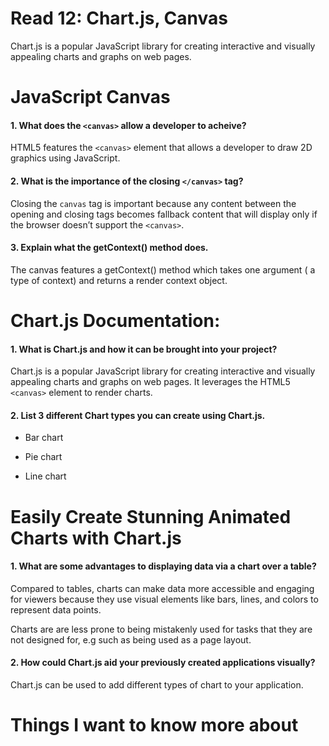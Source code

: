 # Read 12: Chart.js, Canvas

Chart.js is a popular JavaScript library for creating interactive and visually appealing charts and graphs on web pages.

# JavaScript Canvas

#### 1. What does the `<canvas>` allow a developer to acheive?

HTML5 features the `<canvas>` element that allows a developer to draw 2D graphics using JavaScript.


#### 2. What is the importance of the closing `</canvas>` tag?

Closing the `canvas` tag is important because any content between the opening and closing tags becomes fallback content that will display only if the browser doesn’t support the `<canvas>`.

#### 3. Explain what the getContext() method does.

The canvas features a getContext() method which takes one argument ( a type of context) and returns a render context object.

# Chart.js Documentation:

#### 1. What is Chart.js and how it can be brought into your project?

Chart.js is a popular JavaScript library for creating interactive and visually appealing charts and graphs on web pages. It leverages the HTML5 `<canvas>` element to render charts.  

#### 2. List 3 different Chart types you can create using Chart.js.
- Bar chart

- Pie chart

- Line chart


# Easily Create Stunning Animated Charts with Chart.js

#### 1. What are some advantages to displaying data via a chart over a table?

Compared to tables, charts can make data more accessible and engaging for viewers because they use visual elements like bars, lines, and colors to represent data points.

Charts are are less prone to being mistakenly used for tasks that they are not designed for, e.g such as being used as a page layout.

#### 2. How could Chart.js aid your previously created applications visually?

Chart.js can be used to add different types of chart to your application.

# Things I want to know more about